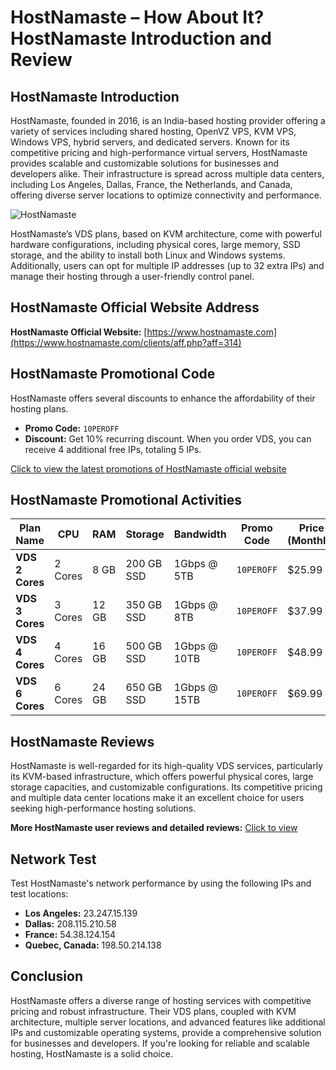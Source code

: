 # HostNamaste – How About It? HostNamaste Introduction and Review

## HostNamaste Introduction
HostNamaste, founded in 2016, is an India-based hosting provider offering a variety of services including shared hosting, OpenVZ VPS, KVM VPS, Windows VPS, hybrid servers, and dedicated servers. Known for its competitive pricing and high-performance virtual servers, HostNamaste provides scalable and customizable solutions for businesses and developers alike. Their infrastructure is spread across multiple data centers, including Los Angeles, Dallas, France, the Netherlands, and Canada, offering diverse server locations to optimize connectivity and performance.

![HostNamaste](https://github.com/user-attachments/assets/473025e5-ed64-4896-a409-e96322b6a188)

HostNamaste’s VDS plans, based on KVM architecture, come with powerful hardware configurations, including physical cores, large memory, SSD storage, and the ability to install both Linux and Windows systems. Additionally, users can opt for multiple IP addresses (up to 32 extra IPs) and manage their hosting through a user-friendly control panel.

## HostNamaste Official Website Address
**HostNamaste Official Website:** [https://www.hostnamaste.com](https://www.hostnamaste.com/clients/aff.php?aff=314)

## HostNamaste Promotional Code
HostNamaste offers several discounts to enhance the affordability of their hosting plans.

- **Promo Code:** `10PEROFF`
- **Discount:** Get 10% recurring discount. When you order VDS, you can receive 4 additional free IPs, totaling 5 IPs.

[Click to view the latest promotions of HostNamaste official website](https://www.hostnamaste.com/clients/aff.php?aff=314)

## HostNamaste Promotional Activities

| Plan Name         | CPU         | RAM     | Storage         | Bandwidth       | Promo Code    | Price (Monthly) | Purchase Link                                              |
|-------------------|-------------|---------|-----------------|-----------------|---------------|-----------------|------------------------------------------------------------|
| **VDS 2 Cores**   | 2 Cores     | 8 GB    | 200 GB SSD      | 1Gbps @ 5TB     | `10PEROFF`    | $25.99          | [Order Now](https://www.hostnamaste.com/clients/aff.php?aff=314) |
| **VDS 3 Cores**   | 3 Cores     | 12 GB   | 350 GB SSD      | 1Gbps @ 8TB     | `10PEROFF`    | $37.99          | [Order Now](https://www.hostnamaste.com/clients/aff.php?aff=314) |
| **VDS 4 Cores**   | 4 Cores     | 16 GB   | 500 GB SSD      | 1Gbps @ 10TB    | `10PEROFF`    | $48.99          | [Order Now](https://www.hostnamaste.com/clients/aff.php?aff=314) |
| **VDS 6 Cores**   | 6 Cores     | 24 GB   | 650 GB SSD      | 1Gbps @ 15TB    | `10PEROFF`    | $69.99          | [Order Now](https://www.hostnamaste.com/clients/aff.php?aff=314) |

## HostNamaste Reviews
HostNamaste is well-regarded for its high-quality VDS services, particularly its KVM-based infrastructure, which offers powerful physical cores, large storage capacities, and customizable configurations. Its competitive pricing and multiple data center locations make it an excellent choice for users seeking high-performance hosting solutions.

**More HostNamaste user reviews and detailed reviews:** [Click to view](https://www.hostnamaste.com/clients/aff.php?aff=314)

## Network Test
Test HostNamaste's network performance by using the following IPs and test locations:

- **Los Angeles:** 23.247.15.139
- **Dallas:** 208.115.210.58
- **France:** 54.38.124.154
- **Quebec, Canada:** 198.50.214.138

## Conclusion
HostNamaste offers a diverse range of hosting services with competitive pricing and robust infrastructure. Their VDS plans, coupled with KVM architecture, multiple server locations, and advanced features like additional IPs and customizable operating systems, provide a comprehensive solution for businesses and developers. If you're looking for reliable and scalable hosting, HostNamaste is a solid choice.

